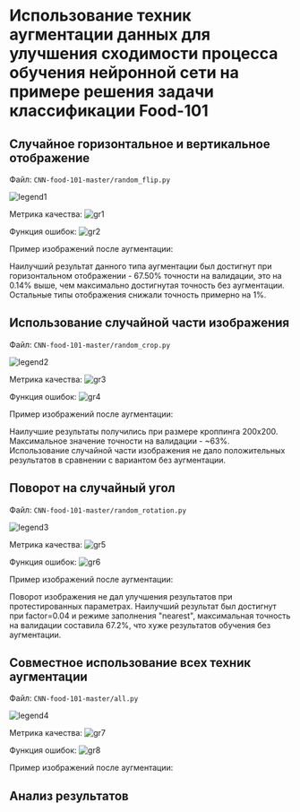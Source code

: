 # Использование техник аугментации данных для улучшения сходимости процесса обучения нейронной сети на примере решения задачи классификации Food-101
## Случайное горизонтальное и вертикальное отображение
Файл: `CNN-food-101-master/random_flip.py`

![legend1](https://github.com/actharsis/lab4/blob/main/legends/random_flip.png)

Метрика качества:
![gr1](https://github.com/actharsis/lab4/blob/main/graphs/random_flip/epoch_categorical_accuracy.svg)

Функция ошибок:
![gr2](https://github.com/actharsis/lab4/blob/main/graphs/random_flip/epoch_loss.svg)

Пример изображений после аугментации:


Наилучший результат данного типа аугментации был достигнут при горизонтальном отображении - 67.50% точности на валидации, это на 0.14% выше, чем максимально достигнутая точность без аугментации. Остальные типы отображения снижали точность примерно на 1%.
## Использование случайной части изображения
Файл: `CNN-food-101-master/random_crop.py`

![legend2](https://github.com/actharsis/lab4/blob/main/legends/random_crop.png)

Метрика качества:
![gr3](https://github.com/actharsis/lab4/blob/main/graphs/random_crop/epoch_categorical_accuracy.svg)

Функция ошибок:
![gr4](https://github.com/actharsis/lab4/blob/main/graphs/random_crop/epoch_loss.svg)

Пример изображений после аугментации:

Наилучшие результаты получились при размере кроппинга 200х200. Максимальное значение точности на валидации - ~63%. Использование случайной части изображения не дало положительных результатов в сравнении с вариантом без аугментации.
## Поворот на случайный угол
Файл: `CNN-food-101-master/random_rotation.py`

![legend3](https://github.com/actharsis/lab4/blob/main/legends/random_rotate.png)

Метрика качества:
![gr5](https://github.com/actharsis/lab4/blob/main/graphs/random_rotate/epoch_categorical_accuracy.svg)

Функция ошибок:
![gr6](https://github.com/actharsis/lab4/blob/main/graphs/random_rotate/epoch_loss.svg)

Пример изображений после аугментации:

Поворот изображения не дал улучшения результатов при протестированных параметрах. Наилучший результат был достигнут при factor=0.04 и режиме заполнения "nearest", максимальная точность на валидации составила 67.2%, что хуже результатов обучения без аугментации.
## Совместное использование всех техник аугментации
Файл: `CNN-food-101-master/all.py`

![legend4]()

Метрика качества:
![gr7]()

Функция ошибок:
![gr8]()

Пример изображений после аугментации:


## Анализ результатов

